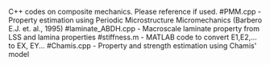 C++ codes on composite mechanics. Please reference if used.
#PMM.cpp - Property estimation using Periodic Microstructure Micromechanics (Barbero E.J. et. al., 1995)
#laminate_ABDH.cpp - Macroscale laminate property from LSS and lamina properties
#stiffness.m - MATLAB code to convert E1,E2,... to EX, EY...
#Chamis.cpp - Property and strength estimation using Chamis' model
